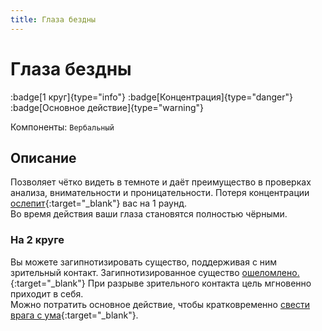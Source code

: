 ```yaml
---
title: Глаза бездны
---
```


# Глаза бездны
:badge[1 круг]{type="info"} :badge[Концентрация]{type="danger"} :badge[Основное действие]{type="warning"}

Компоненты: `Вербальный`

## Описание

Позволяет чётко видеть в темноте и даёт преимущество в проверках анализа, внимательности и проницательности. Потеря концентрации [ослепит](https://ttg.club/screens/blinded){:target="_blank"} вас на 1 раунд.  
Во время действия ваши глаза становятся полностью чёрными.

### На 2 круге
Вы можете загипнотизировать существо, поддерживая с ним зрительный контакт. Загипнотизированное существо [ошеломлено.](https://ttg.club/screens/stunned){:target="_blank"} При разрыве зрительного контакта цель мгновенно приходит в себя.  
Можно потратить основное действие, чтобы кратковременно [свести врага с ума](https://ttg.club/screens/madness){:target="_blank"}.